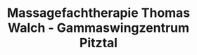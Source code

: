 ---
title: "Massagefachtherapie Thomas Walch - Gammaswingzentrum Pitztal"
url: /arzl-pitztal/massagefachtherapie-thomas-walch-gammaswingzentrum-pitztal/
shop: Massage
---